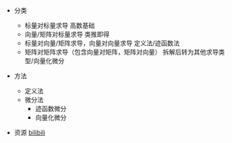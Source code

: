 * 分类
  * 标量对标量求导 高数基础
  * 向量/矩阵对标量求导 类推即得
  * 标量对向量/矩阵求导，向量对向量求导 定义法/迹函数法 
  * 矩阵对矩阵求导（包含向量对矩阵，矩阵对向量） 拆解后转为其他求导类型/向量化微分


* 方法
  * 定义法
  * 微分法
    * 迹函数微分
    * 向量化微分


* 资源 [bilibili](https://www.bilibili.com/video/BV12Z4y1K7Kk?spm_id_from=333.788.recommend_more_video.-1&vd_source=a4f5167b4fb65355b6033394d8b45376)